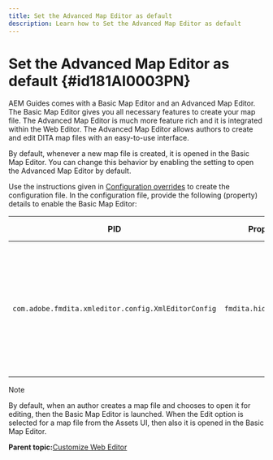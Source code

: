 ```yaml
---
title: Set the Advanced Map Editor as default
description: Learn how to Set the Advanced Map Editor as default
---
```


# Set the Advanced Map Editor as default {#id181AI0003PN}

AEM Guides comes with a Basic Map Editor and an Advanced Map Editor. The Basic Map Editor gives you all necessary features to create your map file. The Advanced Map Editor is much more feature rich and it is integrated within the Web Editor. The Advanced Map Editor allows authors to create and edit DITA map files with an easy-to-use interface.

By default, whenever a new map file is created, it is opened in the Basic Map Editor. You can change this behavior by enabling the setting to open the Advanced Map Editor by default.

Use the instructions given in [Configuration overrides](download-install-additional-config-override.md#) to create the configuration file. In the configuration file, provide the following \(property\) details to enable the Basic Map Editor:

|PID|Property Key|Property Value|
|---|------------|--------------|
|`com.adobe.fmdita.xmleditor.config.XmlEditorConfig`|``fmdita.hide.oldmapeditor``|Boolean \(true/false\). If you want to use the Advanced Map Editor by default, then set this property to true.\n **Default value**: false |

>[!NOTE]
>
> By default, when an author creates a map file and chooses to open it for editing, then the Basic Map Editor is launched. When the Edit option is selected for a map file from the Assets UI, then also it is opened in the Basic Map Editor.

**Parent topic:**[Customize Web Editor](conf-web-editor.md)

